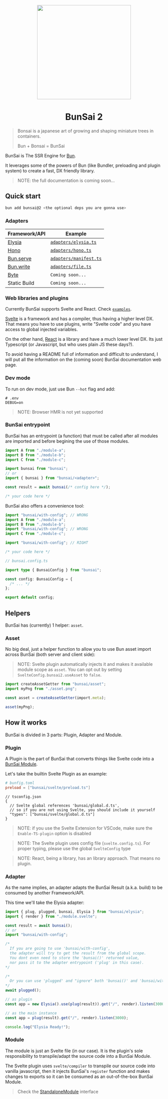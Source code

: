 <p align="center"><img width="300rem" height="300rem" src="https://github.com/levii-pires/bunsai2/blob/main/assets/logo.png?raw=true"></p>

<h1 align="center">BunSai 2</h1>

> Bonsai is a japanese art of growing and shaping miniature trees in containers.
>
> Bun + Bonsai = BunSai

BunSai is The SSR Engine for [Bun](https://bun.sh).

It leverages some of the powers of Bun (like Bundler, preloading and plugin system) to create a fast, DX friendly library.

> NOTE: the full documentation is coming soon...

## Quick start

```bash
bun add bunsai@2 <the optional deps you are gonna use>
```

### Adapters

| Framework/API                                       | Example                                                       |
| --------------------------------------------------- | ------------------------------------------------------------- |
| [Elysia](https://elysiajs.com/)                     | [`adapters/elysia.ts`](./examples/src/adapters/elysia.ts)     |
| [Hono](https://hono.dev/)                           | [`adapters/hono.ts`](./examples/src/adapters/hono.ts)         |
| [Bun.serve](https://bun.sh/docs/api/http#bun-serve) | [`adapters/manifest.ts`](./examples/src/adapters/manifest.ts) |
| [Bun.write](https://bun.sh/docs/api/file-io)        | [`adapters/file.ts`](./examples/src/adapters/file.ts)         |
| [Byte](https://bytejs.pages.dev/)                   | `Coming soon...`                                              |
| Static Build                                        | `Coming soon...`                                              |

### Web libraries and plugins

Currently BunSai supports Svelte and React. Check [`examples`](./examples/src/).

[Svelte](https://svelte.dev/) is a framework and has a compiler, thus having a higher level DX. That means you have to use plugins, write "Svelte code" and you have access to global injected variables.

On the other hand, [React](https://react.dev/) is a library and have a much lower level DX. Its just Typescript (or Javascript, but who uses plain JS these days?).

To avoid having a README full of information and difficult to understand, I will put all the information on the (coming soon) BunSai documentation web page.

### Dev mode

To run on dev mode, just use Bun `--hot` flag and add:

```properties
# .env
DEBUG=on
```

> NOTE: Browser HMR is not yet supported

### BunSai entrypoint

BunSai has an entrypoint (a function) that must be called after all modules are imported and before begining the use of those modules.

```ts
import A from "./module-a";
import B from "./module-b";
import C from "./module-c";

import bunsai from "bunsai";
// or
import { bunsai } from "bunsai/<adapter>";

const result = await bunsai(/* config here */);

/* your code here */
```

BunSai also offers a convenience tool:

```ts
import "bunsai/with-config"; // WRONG
import A from "./module-a";
import B from "./module-b";
import "bunsai/with-config"; // WRONG
import C from "./module-c";

import "bunsai/with-config"; // RIGHT

/* your code here */
```

```ts
// bunsai.config.ts

import type { BunsaiConfig } from "bunsai";

const config: BunsaiConfig = {
  /* ... */
};

export default config;
```

## Helpers

BunSai has (currently) 1 helper: `asset`.

### Asset

No big deal, just a helper function to allow you to use Bun asset import across BunSai (both server and client side):

> NOTE: Svelte plugin automatically injects it and makes it available module scope as `asset`.
> You can opt out by setting `SvelteConfig.bunsai2.useAsset` to `false`.

```ts
import createAssetGetter from "bunsai/asset";
import myPng from "./asset.png";

const asset = createAssetGetter(import.meta);

asset(myPng);
```

## How it works

BunSai is divided in 3 parts: Plugin, Adapter and Module.

### Plugin

A Plugin is the part of BunSai that converts things like Svelte code into a [BunSai Module](#module).

Let's take the builtin Svelte Plugin as an example:

```toml
# bunfig.toml
preload = ["bunsai/svelte/preload.ts"]
```

```jsonc
// tsconfig.json
{
  // Svelte global references 'bunsai/global.d.ts',
  // so if you are not using Svelte, you should include it yourself
  "types": ["bunsai/svelte/global.d.ts"]
}
```

> NOTE: if you use the Svelte Extension for VSCode, make sure the `Enable-TS-plugin` option is disabled

> NOTE: The Svelte plugin uses config file (`svelte.config.ts`). For proper typing, please use the global `SvelteConfig` type

> NOTE: React, being a library, has an library approach. That means no plugin.

### Adapter

As the name implies, an adapter adapts the BunSai Result (a.k.a. build) to be consumed by another Framework/API.

This time we'll take the Elysia adapter:

```ts
import { plug, plugged, bunsai, Elysia } from "bunsai/elysia";
import { render } from "./module.svelte";

const result = await bunsai();
// or
import "bunsai/with-config";

/* 
  If you are going to use 'bunsai/with-config',
  the adapter will try to get the result from the global scope.
  You dont even need to store the 'bunsai()' returned value,
  nor pass it to the adapter entrypoint ('plug' in this case).
*/

/*
  Or you can use 'plugged' and "ignore" both 'bunsai()' and 'bunsai/with-config'
*/
await plugged();

// as plugin
const app = new Elysia().use(plug(result)).get("/", render).listen(3000);

// as the main instance
const app = plug(result).get("/", render).listen(3000);

console.log("Elysia Ready!");
```

### Module

The module is just an Svelte file (in our case). It is the plugin's sole responsibility to transpile/adapt the source code into a BunSai Module.

The Svelte plugin uses `svelte/compiler` to transpile our source code into vanilla javascript, then it injects BunSai's `register` function and makes changes to exports so it can be consumed as an out-of-the-box BunSai Module.

> Check the [StandaloneModule](./src/core/module.ts) interface
